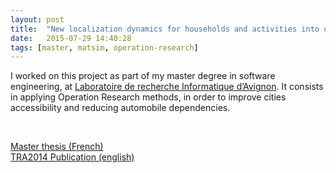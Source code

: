 ```yaml
---
layout: post
title:  "New localization dynamics for households and activities into urban area"
date:   2015-07-29 14:40:28
tags: [master, matsim, operation-research]
---
```


I worked on this project as part of my master degree in software engineering,
at [Laboratoire de recherche Informatique d’Avignon](http://lia.univ-avignon.fr).
It consists in applying Operation Research methods, in order to improve cities
accessibility and reducing automobile dependencies.

<br/>

<span class="glyphicon glyphicon-file" aria-hidden="true"></span> [Master thesis (French)](/download/documents/master.thesis.pdf) <br/>
<span class="glyphicon glyphicon-file" aria-hidden="true"></span> [TRA2014 Publication (english)](http://tra2014.traconference.eu/papers/pdfs/TRA2014_Fpaper_20017.pdf)
